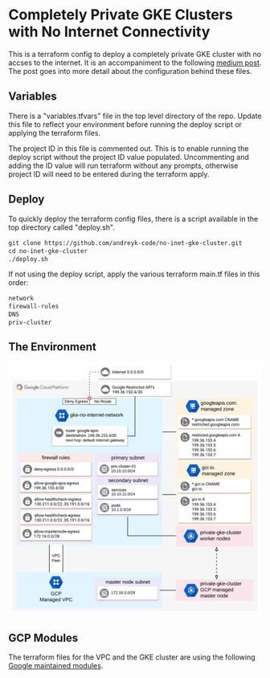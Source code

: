 # Completely Private GKE Clusters with No Internet Connectivity

This is a terraform config to deploy a completely private GKE cluster
with no accses to the internet. It is an accompaniment to the following 
[medium post](https://medium.com/@andreyk_/945fffae1ccd). The post goes into 
more detail about the configuration behind these files.

## Variables
There is a "variables.tfvars" file in the top level directory of the repo.
Update this file to reflect your environment before running the deploy script
or applying the terraform files.

The project ID in this file is commented out. This is to enable running the deploy script without 
the project ID value populated. Uncommenting and adding the ID value will run terraform without any prompts, 
otherwise project ID will need to be entered during the terraform apply.

## Deploy

To quickly deploy the terraform config files, there is a script available
in the top directory called "deploy.sh". 

```
git clone https://github.com/andreyk-code/no-inet-gke-cluster.git
cd no-inet-gke-cluster
./deploy.sh
```

If not using the deploy script, apply the various terraform main.tf files in this order:

```
network
firewall-rules
DNS
priv-cluster
```

## The Environment

![alt text](diagram.png)


## GCP Modules  

The terraform files for the VPC and the GKE cluster are using the following [Google maintained modules](https://github.com/terraform-google-modules). 


